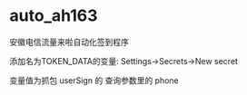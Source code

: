 # auto_ah163
安徽电信流量来啦自动化签到程序

添加名为TOKEN_DATA的变量: Settings->Secrets->New secret

变量值为抓包 userSign 的 查询参数里的 phone
